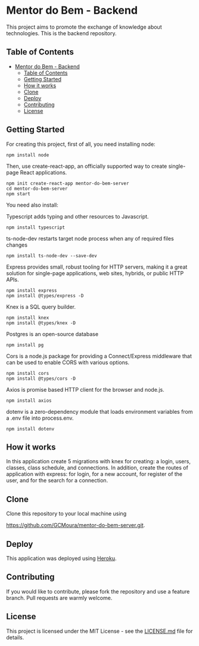 # Mentor do Bem - Backend

This project aims to promote the exchange of knowledge about technologies. This is the backend repository.

## Table of Contents
- [Mentor do Bem - Backend](#mentor-do-bem---backend)
  - [Table of Contents](#table-of-contents)
  - [Getting Started](#getting-started)
  - [How it works](#how-it-works)
  - [Clone](#clone)
  - [Deploy](#deploy)
  - [Contributing](#contributing)
  - [License](#license)


## Getting Started
For creating this project, first of all, you need installing node:

```
npm install node
```
Then, use create-react-app, an officially supported way to create single-page React applications. 

```
npm init create-react-app mentor-do-bem-server
cd mentor-do-bem-server
npm start
```
You need also install:

Typescript adds typing and other resources to Javascript.
```
npm install typescript
```

ts-node-dev restarts target node process when any of required files changes
```
npm install ts-node-dev --save-dev
```
Express provides small, robust tooling for HTTP servers, making it a great solution for single-page applications, web sites, hybrids, or public HTTP APIs. 
```
npm install express
npm install @types/express -D
```

Knex is a SQL query builder.
```
npm install knex
npm install @types/knex -D
```

Postgres is an open-source database
```
npm install pg
```

Cors is a node.js package for providing a Connect/Express middleware that can be used to enable CORS with various options.
```
npm install cors
npm install @types/cors -D
```

Axios is promise based HTTP client for the browser and node.js.
```
npm install axios
```
dotenv is a zero-dependency module that loads environment variables from a .env file into process.env.
```
npm install dotenv
```

## How it works

In this application create 5 migrations with knex for creating: a login, users, classes, class schedule, and connections. 
In addition, create the routes of application with express: for login, for a new account, for register of the user, and for the search for a connection.

## Clone
Clone this repository to your local machine using 

https://github.com/GCMoura/mentor-do-bem-server.git.

## Deploy
This application was deployed using [Heroku](https://heroku.com/).

## Contributing
If you would like to contribute, please fork the repository and use a feature branch. Pull requests are warmly welcome.

## License
This project is licensed under the MIT License - see the [LICENSE.md](LICENSE.md) file for details.